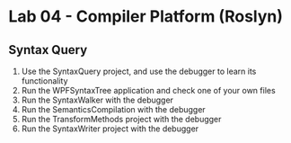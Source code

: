 # Lab 04 - Compiler Platform (Roslyn)

## Syntax Query

1. Use the SyntaxQuery project, and use the debugger to learn its functionality
2. Run the WPFSyntaxTree application and check one of your own files
3. Run the SyntaxWalker with the debugger
4. Run the SemanticsCompilation with the debugger
5. Run the TransformMethods project with the debugger
6. Run the SyntaxWriter project with the debugger
